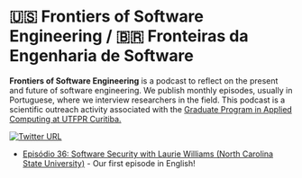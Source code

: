 #  🇺🇸 Frontiers of Software Engineering / 🇧🇷 Fronteiras da Engenharia de Software 

**Frontiers of Software Engineering** is a podcast to reflect on the present and future of software engineering. We publish monthly episodes, usually in Portuguese, where we interview researchers in the field. This podcast is a scientific outreach activity associated with the [Graduate Program in Applied Computing at UTFPR Curitiba.](https://bit.ly/42X2LFQ)


<!-- Are you interested in receiving emails about Fronteiras da Engenharia de Software? You will be notified of the release of each episode and other activities we are involved in. If yes, please fill out your information in [this form]().
-->


[![Twitter URL](https://img.shields.io/twitter/url/https/twitter.com/fronteirases.svg?style=social&label=Follow%20%40fronteirases)](https://twitter.com/fronteirases)

- [Episódio 36: Software Security with Laurie Williams (North Carolina State University)](https://youtu.be/WyTOtlY3NFY) - Our first episode in English!
